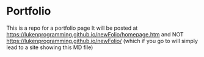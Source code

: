 # Portfolio

This is a repo for a portfolio page 
It will be posted at https://lukenprogramming.github.io/newFolio/homepage.htm 
and NOT https://lukenprogramming.github.io/newFolio/ (which if you go to will simply lead to a site showing this MD file)